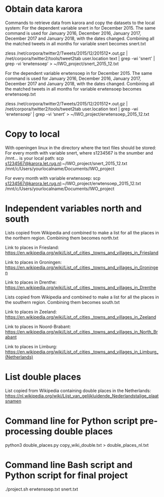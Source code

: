 # Obtain data karora
Commands to retrieve data from karora and copy the datasets to the local system:
For the dependent variable snert in for December 2015. The same command is used for January 2016, December 2016, January 2017, December 2017 and January 2018, with the dates changed. Combining all the matched tweets in all months for variable snert becomes snert.txt

zless /net/corpora/twitter2/Tweets/2015/12/201512*.out.gz | /net/corpora/twitter2/tools/tweet2tab user.location text | grep -wi 'snert'  | grep -vi ‘erwtensoep’ > ~/IWO_project/snert_2015_12.txt 

For the dependent variable erwtensoep in for December 2015. The same command is used for January 2016, December 2016, January 2017, December 2017 and January 2018, with the dates changed. Combining all the matched tweets in all months for variable erwtensoep becomes erwtensoep.txt

zless /net/corpora/twitter2/Tweets/2015/12/201512*.out.gz | /net/corpora/twitter2/tools/tweet2tab user.location text | grep -wi 'erwtensoep'  | grep -vi ‘snert’ > ~/IWO_project/erwtensoep_2015_12.txt 

# Copy to local
With openingen linux in the directory where the text files should be stored:
For every month with variable snert, where s1234567 is the snumber and /mnt... is your local path:
scp s1234567@karora.let.rug.nl:~/IWO_project/snert_2015_12.txt /mnt/c/Users/yourlocalname/Documents/IWO_project

For every month with variable erwtensoep:
scp s1234567@karora.let.rug.nl:~/IWO_project/erwtensoep_2015_12.txt /mnt/c/Users/yourlocalname/Documents/IWO_project

# Independent variables north and south
Lists copied from Wikipedia and combined to make a list for all the places in the northern region. Combining them becomes north.txt

Link to places in Friesland: https://en.wikipedia.org/wiki/List_of_cities,_towns_and_villages_in_Friesland

Link to places in Groningen: https://en.wikipedia.org/wiki/List_of_cities,_towns_and_villages_in_Groningen

Link to places in Drenthe: https://en.wikipedia.org/wiki/List_of_cities,_towns_and_villages_in_Drenthe 

Lists copied from Wikipedia and combined to make a list for all the places in the southern region. Combining them becomes south.txt

Link to places in Zeeland: https://en.wikipedia.org/wiki/List_of_cities,_towns_and_villages_in_Zeeland

Link to places in Noord-Brabant: https://en.wikipedia.org/wiki/List_of_cities,_towns_and_villages_in_North_Brabant

Link to places in Limburg: https://en.wikipedia.org/wiki/List_of_cities,_towns_and_villages_in_Limburg_(Netherlands)

# List double places
List copied from Wikipedia containing double places in the Netherlands:
https://nl.wikipedia.org/wiki/Lijst_van_gelijkluidende_Nederlandstalige_plaatsnamen

# Command line for Python script pre-processing double places
python3 double_places.py copy_wiki_double.txt > double_places_nl.txt

# Command line Bash script and Python script for final project
./project.sh erwtensoep.txt snert.txt
